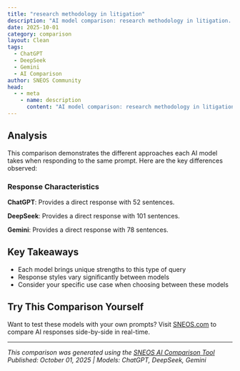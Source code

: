 ```yaml
---
title: "research methodology in litigation"
description: "AI model comparison: research methodology in litigation..."
date: 2025-10-01
category: comparison
layout: Clean
tags:
  - ChatGPT
  - DeepSeek
  - Gemini
  - AI Comparison
author: SNEOS Community
head:
  - - meta
    - name: description
      content: "AI model comparison: research methodology in litigation..."
---
```


<ChatComparison
  title="research methodology in litigation"
  prompt="research methodology in litigation"
  :responses='{
    "ChatGPT": "**Research Methodology in Litigation**\n\nResearch methodology in litigation refers to the systematic approach used to gather, analyze, and present evidence and information necessary to support a legal case. This methodology helps attorneys build a strong case by ensuring that all relevant facts are uncovered, verified, and properly documented.\n\n### Key Components of Research Methodology in Litigation\n\n1. **Understanding the Legal Issue:**\n   - Identify the core legal question or dispute.\n   - Understand the applicable laws, regulations, statutes, and precedents related to the case.\n\n2. **Defining Research Objectives:**\n   - Determine what information is needed to support the client\u2019s position.\n   - Identify gaps in existing evidence or knowledge.\n   - Establish clear goals (e.g., find documents, expert opinions, witness testimonies).\n\n3. **Source Identification:**\n   - **Primary sources:** Statutes, case law, court rulings, contracts, affidavits.\n   - **Secondary sources:** Legal textbooks, journal articles, legal commentaries.\n   - **Evidence sources:** Witnesses, expert reports, forensic evidence, business or medical records.\n\n4. **Data Collection Methods:**\n   - **Document review:** Analyze pleadings, contracts, correspondence, discovery materials.\n   - **Interviews and depositions:** Gather testimonies or statements under oath.\n   - **Surveys or expert consultations:** Obtain specialized opinions or factual information.\n   - **Case law research:** Use legal research tools (e.g., Westlaw, LexisNexis) to find precedents.\n   - **Observation:** Site visits or inspections when relevant.\n\n5. **Data Analysis:**\n   - Evaluate the credibility and relevance of collected information.\n   - Correlate facts with legal principles or precedents.\n   - Identify inconsistencies or strengths in the case narrative.\n   - Develop timelines or factual frameworks.\n\n6. **Documentation and Organization:**\n   - Maintain detailed records of all sources and evidence.\n   - Use case management software or databases for easy retrieval.\n   - Create summaries and abstracts for quick reference.\n\n7. **Presentation Preparation:**\n   - Prepare reports, briefs, and exhibits based on research findings.\n   - Organize materials to support arguments coherently.\n   - Develop visual aids (charts, timelines, graphics) for clarity.\n\n8. **Ethical Considerations:**\n   - Ensure confidentiality and privilege protections.\n   - Avoid bias or manipulation of evidence.\n   - Verify facts to prevent misrepresentation.\n\n### Tools and Techniques\n\n- Legal research platforms: Westlaw, LexisNexis, Bloomberg Law.\n- Document management systems.\n- Case analysis frameworks.\n- Fact-checking tools.\n- Interview techniques.\n- Database searches for public records.\n\n### Importance of Research Methodology in Litigation\n\n- Provides a systematic framework to uncover all pertinent facts.\n- Enhances the accuracy and credibility of a case.\n- Helps anticipate opposing arguments and prepare counterarguments.\n- Supports strategic decision-making throughout litigation.\n\n---\n\nIf you need a more specific focus, such as research methodology for a particular type of litigation (criminal, civil, intellectual property, etc.), please let me know!",
    "DeepSeek": "Of course. Research methodology in litigation is the systematic process of identifying, analyzing, and applying legal and factual information to build, support, or defend a legal case. It\u0027s the backbone of legal strategy, transforming a client\u0027s story into a persuasive legal argument.\n\nThis methodology can be broken down into several key stages and components.\n\n### Core Objectives of Litigation Research\n1.  **Case Assessment:** To determine the merits, risks, and potential value of a case.\n2.  **Legal Foundation:** To identify the applicable laws, statutes, regulations, and legal doctrines.\n3.  **Factual Development:** To find evidence that supports the legal claims or defenses.\n4.  **Precedent Identification:** To find binding and persuasive case law from higher courts.\n5.  **Strategy Formulation:** To anticipate the opponent\u0027s arguments and prepare counter-arguments.\n\n---\n\n### The Systematic Research Methodology\n\nA robust methodology is iterative and multi-layered, moving from the general to the specific.\n\n#### Phase 1: Case Intake and Initial Analysis\n*   **Method:** Client interviews, review of initial documents (e.g., contracts, emails, incident reports).\n*   **Goal:** Understand the client\u0027s narrative, identify the core legal dispute (e.g., breach of contract, negligence, discrimination), and define the preliminary \u0022facts\u0022 of the case.\n*   **Output:** A preliminary issue statement (e.g., \u0022Can a company be held liable for an independent contractor\u0027s actions under these specific facts?\u0022).\n\n#### Phase 2: Factual Investigation \u0026 Discovery\nThis is the fact-gathering phase, which runs parallel to legal research.\n*   **Methods:**\n    *   **Document Requests \u0026 Review:** Systematically requesting, collecting, and analyzing documents from the client and the opposing party (e.g., financial records, internal communications).\n    *   **Interviews:** Conducting formal and informal interviews with witnesses, clients, and subject matter experts.\n    *   **Depositions:** Taking sworn, out-of-court testimony from witnesses and parties to preserve testimony and discover information.\n    *   **Digital Forensics:** Recovering and analyzing electronic data (emails, files, metadata).\n    *   **Public Records Searches:** Searching for property records, corporate filings, litigation history, and regulatory filings.\n*   **Goal:** To gather all admissible evidence that supports the legal theories and disproves the opponent\u0027s theories.\n\n#### Phase 3: Legal Research\nThis is the core of building the legal argument. It should be structured and thorough.\n\n**Step 1: Secondary Source Research**\n*   **Why Start Here?** Secondary sources provide a broad overview, explain complex legal concepts, and often point to key primary sources (cases and statutes).\n*   **Methods/Sources:**\n    *   **Legal Encyclopedias:** (e.g., American Jurisprudence 2d, Corpus Juris Secundum) for a general summary of the law.\n    *   **Treatises \u0026 Hornbooks:** In-depth books on specific legal areas.\n    *   **Law Review Articles \u0026 Journals:** Scholarly analysis of emerging or complex legal issues.\n    *   **Practice Guides:** (e.g., from state bar associations or publishers like The Rutter Group) that offer practical, procedural advice.\n\n**Step 2: Primary Authority Research**\n*   **Statutory Law:**\n    *   **Method:** Use annotated codes (e.g., USCA, state codes). Annotations are critical as they provide case law that has interpreted each statute.\n    *   **Goal:** Find the exact statutory language that applies and see how courts have interpreted it.\n*   **Case Law (The Heart of Common Law Research):**\n    *   **Method:** Using citators (like **KeyCite** on Westlaw or **Shepard\u0027s** on LexisNexis) and digests.\n    *   **Process:**\n        1.  **Find a \u0022Good Case\u0022:** Start with a key case from your secondary source or statutory annotation.\n        2.  **Use Digests:** West\u0027s Key Number System organizes case law by legal topic. Finding one relevant case allows you to find all other cases with the same key number.\n        3.  **Expand \u0026 Update with Citators:** This is the most critical step for ensuring your research is current.\n            *   **Validation:** Determine if your \u0022good case\u0022 is still \u0022good law\u0022 (i.e., hasn\u0027t been overruled or reversed).\n            *   **Finding Related Cases:** Citators show all cases that have subsequently cited your \u0022good case,\u0022 allowing you to find more recent and often more relevant authority.\n            *   **Depth of Analysis:** It allows you to see *how* your case was cited (e.g., followed, distinguished, criticized).\n\n**Step 3: Procedural Research**\n*   **Method:** Consulting court rules (Federal Rules of Civil Procedure, Federal Rules of Evidence, local court rules) and relevant practice guides.\n*   **Goal:** Ensure all filings, motions, and discovery requests are procedurally proper and timely.\n\n#### Phase 4: Analysis, Synthesis, and Application\n*   **Method:** Organizing the researched law and facts into a coherent framework.\n*   **Process:**\n    1.  **IRAC Method:** For each legal issue, structure the argument using Issue, Rule, Analysis, Conclusion.\n    2.  **Synthesize Cases:** Don\u0027t just list cases. Explain the legal principle that emerges from a line of cases and how it applies to your client\u0027s specific facts.\n    3.  **Counter-Analysis:** Actively seek out and address contrary authority. A good litigator knows the weaknesses of their own case and prepares to rebut the opponent\u0027s strongest arguments.\n\n#### Phase 5: Communication of Findings\n*   **Methods:**\n    *   **Internal Memo:** An objective analysis for the legal team, outlining the strengths and weaknesses of the case.\n    *   **Brief to the Court:** A persuasive document (e.g., Motion for Summary Judgment, Appellate Brief) that argues for a specific legal outcome.\n    *   **Pleadings:** Formal documents (Complaint, Answer) that frame the legal and factual issues for the court.\n\n---\n\n### Tools and Technologies\n\n*   **Commercial Databases:** **Westlaw** and **LexisNexis** are the industry standards for comprehensive legal research.\n*   **Free Resources:** **Google Scholar** (for case law), **CourtListener**, government websites (for statutes and regulations). These are useful but lack the powerful citator and editorial features of paid services.\n*   **Document Management Systems:** (e.g., Relativity, Logikcull) for managing large volumes of documents in discovery.\n*   **Case Management Software:** For tracking deadlines, contacts, and case progress.\n\n### Best Practices and Ethical Considerations\n\n1.  **Be Thorough and Objective:** Research must be exhaustive, not just to find supportive law but to understand the complete legal landscape. Ignoring negative authority is unethical and strategically disastrous.\n2.  **Know When to Stop:** Research can be infinite. The goal is to find the controlling law and the best persuasive authorities. Once you start seeing the same cases repeatedly, you have likely reached a point of diminishing returns.\n3.  **Validate Everything:** Always use a citator (KeyCite/Shepard\u0027s) to ensure your primary authorities are still good law.\n4.  **Stay Organized:** Meticulously track your research steps and sources to avoid re-work and to build a credible record of your diligence.\n\nIn summary, research methodology in litigation is a disciplined, iterative cycle of gathering facts, identifying and analyzing the law, and synthesizing the two to construct the most compelling and legally sound narrative for the client.",
    "Gemini": "Research methodology in litigation is a crucial component of effective legal practice. It provides the foundation for building a strong case, understanding the legal landscape, and developing compelling arguments. Here\u0027s a breakdown of key areas:\n\n**I. Purposes and Goals of Litigation Research:**\n\n*   **Fact Finding and Investigation:** Gathering and analyzing information to understand the events leading to the dispute, identify key players, and uncover relevant evidence.\n*   **Legal Research:** Identifying and interpreting applicable laws, regulations, case precedents, statutes, administrative rulings, and legal principles relevant to the case.\n*   **Strategy Development:** Guiding the formulation of a sound litigation strategy, including selecting appropriate legal theories, determining potential defenses, and identifying weaknesses in the opposing party\u0027s case.\n*   **Documenting and Proving:** Building the necessary legal record of evidence that enables parties to ultimately prevail on the merits.\n*   **Expert Witness Identification and Support:** Identifying, vetting, and supporting expert witnesses who can provide specialized knowledge and testimony to strengthen a claim or defense.\n*   **Negotiation and Settlement:** Informing settlement discussions and negotiation strategies by providing a clear understanding of the legal strengths and weaknesses of each party\u0027s position.\n*   **Preparing Legal Documents:** Drafting pleadings, motions, briefs, and other legal documents that accurately reflect the facts and legal arguments of the case.\n*   **Understanding the Opposition:** Researching the opposing party, their legal team, and their history of litigation to anticipate their strategies and tactics.\n\n**II. Types of Litigation Research:**\n\n*   **Legal Research:**\n    *   **Primary Authority:** Includes constitutions, statutes, case law (judicial decisions), and administrative regulations.  The goal is to identify controlling authority.\n    *   **Secondary Authority:** Includes legal treatises, law review articles, legal encyclopedias, and restatements of the law.  Used for analysis, explanation, and persuasive arguments.\n*   **Factual Research:**\n    *   **Document Review:** Analyzing and organizing relevant documents, including contracts, emails, financial records, and correspondence.\n    *   **Witness Interviews:** Gathering information from witnesses through interviews, depositions, and affidavits.\n    *   **Public Records Research:** Searching public records databases for information about individuals, businesses, and property. This can include court records, property records, corporate filings, etc.\n    *   **Expert Research:** Locating and evaluating expert witnesses who can provide specialized knowledge and testimony.\n    *   **Internet and Social Media Research:** Gathering information from online sources, including social media platforms, websites, and blogs.  Ethical considerations are paramount.\n\n**III. Methodological Approaches and Techniques:**\n\n1.  **Defining the Research Question:**\n    *   Clearly articulate the legal issues and factual questions that need to be answered.\n    *   Break down complex questions into smaller, more manageable sub-questions.\n\n2.  **Identifying Relevant Sources:**\n    *   Determine the appropriate sources of information based on the research question.  (See types above)\n    *   Consider the credibility and reliability of the sources.\n    *   Use legal databases (e.g., Westlaw, LexisNexis, Bloomberg Law) to access primary and secondary legal sources.\n\n3.  **Developing a Search Strategy:**\n    *   Use keywords and phrases to search legal databases and other sources.\n    *   Use Boolean operators (AND, OR, NOT) to refine search results.\n    *   Employ advanced search techniques, such as proximity searches and field searches.\n    *   Iterate on search strategies as new information is discovered.\n\n4.  **Analyzing and Synthesizing Information:**\n    *   Read and analyze legal documents, case law, and other sources of information.\n    *   Identify relevant facts, legal principles, and arguments.\n    *   Synthesize information from multiple sources to develop a comprehensive understanding of the legal issues.\n    *   Identify potential weaknesses in the opposing party\u0027s case.\n\n5.  **Evaluating and Verifying Information:**\n    *   Verify the accuracy and completeness of information from all sources.\n    *   Cross-reference information from multiple sources to ensure consistency.\n    *   Assess the credibility and reliability of witnesses and expert witnesses.\n    *   Investigate any inconsistencies or discrepancies in the information.\n\n6.  **Organizing and Documenting Research:**\n    *   Organize research findings in a clear and logical manner.\n    *   Maintain detailed research notes, including citations to all sources.\n    *   Use legal research tools (e.g., citation managers, legal research platforms) to track research.\n    *   Create a research log to document the research process.\n\n7.  **Ethical Considerations:**\n    *   Comply with all applicable ethical rules and professional standards.\n    *   Protect client confidentiality.\n    *   Avoid misrepresenting facts or legal authorities.\n    *   Disclose any conflicts of interest.\n    *   Be aware of ethical considerations surrounding social media research (e.g., impersonation, misrepresentation).\n\n**IV. Tools and Resources:**\n\n*   **Legal Databases:** Westlaw, LexisNexis, Bloomberg Law, Fastcase\n*   **Government Websites:** Courts, legislatures, administrative agencies\n*   **Online Legal Research Platforms:** Google Scholar, HeinOnline, SSRN\n*   **Legal Research Guides:** Law library websites, legal research manuals\n*   **Citation Management Software:** Zotero, Mendeley, EndNote\n*   **Document Management Systems:** Relativity, Everlaw\n*   **Public Records Databases:** Accurint, TLO, LexisNexis Accurint\n\n**V. Challenges in Litigation Research:**\n\n*   **Information Overload:** The sheer volume of information available can be overwhelming.\n*   **Data Quality:** Ensuring the accuracy and reliability of information from various sources.\n*   **Keeping Up with Changes in the Law:** Laws and regulations are constantly evolving.\n*   **Cost of Research:** Legal databases and other research tools can be expensive.\n*   **Time Constraints:** Litigation often involves tight deadlines.\n*   **Evolving Technology:** Keeping abreast of new technologies and research methods.\n*   **Ethical Dilemmas:** Navigating ethical considerations related to data privacy, confidentiality, and social media research.\n\n**VI.  Importance of Continuous Learning:**\n\nLitigation research is an ongoing process. Legal professionals should continuously learn new research techniques, stay updated on changes in the law, and adapt to new technologies. This might involve attending continuing legal education (CLE) courses, reading legal journals, and participating in professional development activities.\n\nBy following a systematic and rigorous research methodology, legal professionals can build strong cases, provide effective legal representation, and achieve favorable outcomes for their clients.  It is an essential skill for success in litigation.\n"
  }'
  published-date="22:14"
/>

## Analysis

This comparison demonstrates the different approaches each AI model takes when responding to the same prompt. Here are the key differences observed:

### Response Characteristics

**ChatGPT**: Provides a direct response with 52 sentences. 

**DeepSeek**: Provides a direct response with 101 sentences. 

**Gemini**: Provides a direct response with 78 sentences. 

## Key Takeaways

- Each model brings unique strengths to this type of query
- Response styles vary significantly between models
- Consider your specific use case when choosing between these models

## Try This Comparison Yourself

Want to test these models with your own prompts? Visit [SNEOS.com](https://sneos.com) to compare AI responses side-by-side in real-time.

---

*This comparison was generated using the [SNEOS AI Comparison Tool](https://sneos.com)*
*Published: October 01, 2025 | Models: ChatGPT, DeepSeek, Gemini*
